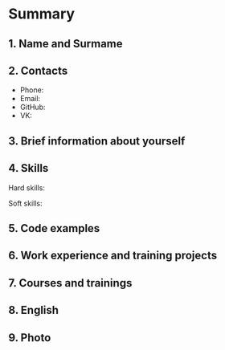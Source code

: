 # Summary 

## 1. Name and Surmame

## 2. Contacts
- Phone: 
- Email:
- GitHub:
- VK: 
## 3. Brief information about yourself

## 4. Skills
Hard skills:

Soft skills:
## 5. Code examples

## 6. Work experience and training projects

## 7. Courses and trainings

## 8. English

## 9. Photo